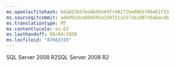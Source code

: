 ```yaml
---
ms.openlocfilehash: bda023b57eabb9b569fc90171be8065706461f33
ms.sourcegitcommit: ad4d92dce894592a259721a1571b1d8736abacdb
ms.translationtype: MT
ms.contentlocale: es-ES
ms.lasthandoff: 08/04/2020
ms.locfileid: "87663319"
---
```

 <span data-ttu-id="126df-101">SQL Server 2008 R2</span><span class="sxs-lookup"><span data-stu-id="126df-101">SQL Server 2008 R2</span></span> 
